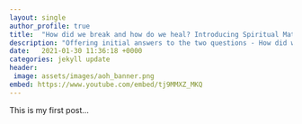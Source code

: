 ```yaml
---
layout: single
author_profile: true
title:  "How did we break and how do we heal? Introducing Spiritual Materialism"
description: "Offering initial answers to the two questions - How did we break and how do we heal?"
date:   2021-01-30 11:36:18 +0000
categories: jekyll update
header: 
 image: assets/images/aoh_banner.png
embed: https://www.youtube.com/embed/tj9MMXZ_MKQ
---
```

This is my first post...